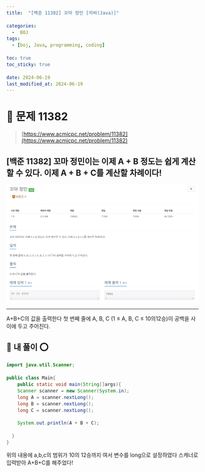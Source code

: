 ```yaml
---
title:  "[백준 11382] 꼬마 정민 [자바(Java)]"

categories:
  -  BOJ
tags:
  - [boj, Java, programming, coding]

toc: true
toc_sticky: true

date: 2024-06-19
last_modified_at: 2024-06-19
---
```


# 🚀 문제 11382

> [https://www.acmicpc.net/problem/11382](https://www.acmicpc.net/problem/11382)


## [백준 11382] 꼬마 정민이는 이제 A + B 정도는 쉽게 계산할 수 있다. 이제 A + B + C를 계산할 차례이다! 

![백준 11382](/assets/images/boj11382.png)

---

A+B+C의 값을 출력한다
첫 번째 줄에 A, B, C (1 ≤ A, B, C ≤ 10의12승)이 공백을 사이에 두고 주어진다.

## 🚀 내 풀이 ⭕

```java
import java.util.Scanner;

public class Main{
    public static void main(String[]args){
    Scanner scanner = new Scanner(System.in);
    long A = scanner.nextLong();
    long B = scanner.nextLong();
    long C = scanner.nextLong();
    
    System.out.println(A + B + C);
   
  }
}
```

위의 내용에 a,b,c의 범위가 10의 12승까지 여서 변수를 long으로 설정하였다
스캐너로 입력받아 A+B+C를 해주었다! 

